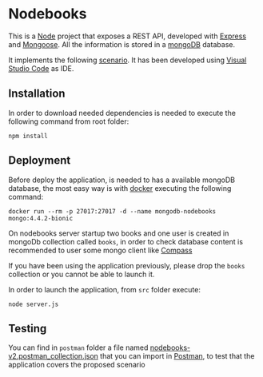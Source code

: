 # Nodebooks

This is a [Node](https://nodejs.org/en/) project that exposes a REST API, developed with [Express](https://expressjs.com/) and [Mongoose](https://mongoosejs.com/). All the information is stored in a [mongoDB](https://www.mongodb.com/) database.

It implements the following [scenario](doc/scenario.md). It has been developed using [Visual Studio Code](https://code.visualstudio.com/) as IDE.

## Installation

In order to download needed dependencies is needed to execute the following command from root folder:

```
npm install
```


## Deployment

Before deploy the application, is needed to has a available mongoDB database, the most easy way is with [docker](https://www.docker.com/) executing the following command:

```
docker run --rm -p 27017:27017 -d --name mongodb-nodebooks mongo:4.4.2-bionic
```
On nodebooks server startup two books and one user is created in mongoDb collection called ```books```, in order to check database content is recommended to user some mongo client like [Compass](https://www.mongodb.com/products/compass)

If you have been using the application previously, please drop the ```books``` collection or you cannot be able to launch it.

In order to launch the application, from ```src``` folder execute:

```
node server.js
```

## Testing

You can find in ```postman``` folder a file named [nodebooks-v2.postman_collection.json](/postman/nodebooks-v2.postman_collection.json) that you can import in [Postman](https://www.postman.com/), to test that the application covers the proposed scenario
